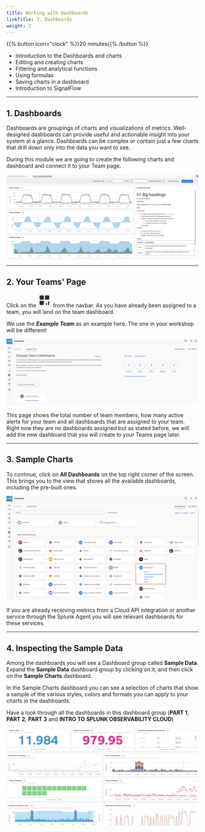 ```yaml
---
title: Working with Dashboards
linkTitle: 2. Dashboards
weight: 2
---
```


{{% button icon="clock" %}}20 minutes{{% /button %}}

* Introduction to the Dashboards and charts
* Editing and creating charts
* Filtering and analytical functions
* Using formulas
* Saving charts in a dashboard
* Introduction to SignalFlow

---

## 1. Dashboards

Dashboards are groupings of charts and visualizations of metrics. Well-designed dashboards can provide useful and actionable insight into your system at a glance. Dashboards can be complex or contain just a few charts that drill down only into the data you want to see.

During this module we are going to create the following charts and dashboard and connect it to your Team page.

![Example Dashboard](../../../../imt/images/example-dashboard.png)

---

## 2. Your Teams' Page

Click on the ![dashboards button](../../../../imt/images/dashboards.png) from the navbar. As you have already been assigned to a team, you will land on the team dashboard.

We use the ***Example Team*** as an example here. The one in your workshop will be different!

![Team Dashboard1](../../../../imt/images/team-dashboard.png)

This page shows the total number of team members, how many active alerts for your team and all dashboards that are assigned to your team. Right now they are no dashboards assigned but as stated before, we will add the new dashboard that you will create to your Teams page later.

---

## 3. Sample Charts

To continue, click on **All Dashboards** on the top right corner of the screen.
This brings you to the view that shows all the available dashboards, including the pre-built ones.

![Sample Data](../../../../imt/images/sample-data.png)

If you are already receiving metrics from a Cloud API integration or another service through the Splunk Agent you will see relevant dashboards for these services.

---

## 4. Inspecting the Sample Data

Among the dashboards you will see a Dashboard group called **Sample Data**. Expand the **Sample Data** dashboard group by clicking on it, and then click on the **Sample Charts** dashboard.

In the Sample Charts dashboard you can see a selection of charts that show a sample of the various styles, colors and formats you can apply to your charts in the dashboards.

Have a look through all the dashboards in this dashboard group (**PART 1**, **PART 2**, **PART 3** and **INTRO TO SPLUNK OBSERVABILITY CLOUD**)

![Sample Charts](../../../../imt/images/sample-charts.png)
